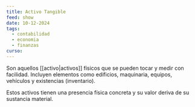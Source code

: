 ```yaml
---
title: Activo Tangible
feed: show
date: 10-12-2024
tags:
  - contabilidad
  - economia
  - finanzas
curso:
---
```

Son aquellos [[activo|activos]] físicos que se pueden tocar y medir con facilidad. Incluyen elementos como edificios, maquinaria, equipos, vehículos y existencias (inventario). 

Estos activos tienen una presencia física concreta y su valor deriva de su sustancia material.


